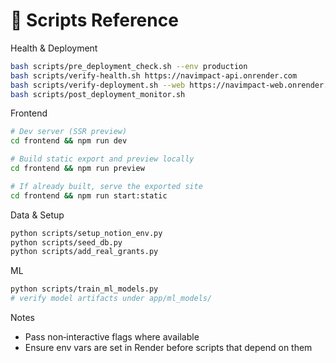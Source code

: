 # 🧪 Scripts Reference

Health & Deployment
```bash
bash scripts/pre_deployment_check.sh --env production
bash scripts/verify-health.sh https://navimpact-api.onrender.com
bash scripts/verify-deployment.sh --web https://navimpact-web.onrender.com --api https://navimpact-api.onrender.com
bash scripts/post_deployment_monitor.sh
```

Frontend
```bash
# Dev server (SSR preview)
cd frontend && npm run dev

# Build static export and preview locally
cd frontend && npm run preview

# If already built, serve the exported site
cd frontend && npm run start:static
```

Data & Setup
```bash
python scripts/setup_notion_env.py
python scripts/seed_db.py
python scripts/add_real_grants.py
```

ML
```bash
python scripts/train_ml_models.py
# verify model artifacts under app/ml_models/
```

Notes
- Pass non‑interactive flags where available
- Ensure env vars are set in Render before scripts that depend on them 